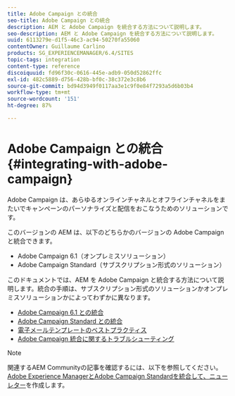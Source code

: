 ```yaml
---
title: Adobe Campaign との統合
seo-title: Adobe Campaign との統合
description: AEM と Adobe Campaign を統合する方法について説明します。
seo-description: AEM と Adobe Campaign を統合する方法について説明します。
uuid: 6113279e-d1f5-46c3-ac94-50270fa55060
contentOwner: Guillaume Carlino
products: SG_EXPERIENCEMANAGER/6.4/SITES
topic-tags: integration
content-type: reference
discoiquuid: fd96f30c-0616-445e-adb9-050d52862ffc
exl-id: 482c5889-d756-428b-bf0c-38c372e3c8b6
source-git-commit: bd94d3949f0117aa3e1c9f0e84f7293a5d6b03b4
workflow-type: tm+mt
source-wordcount: '151'
ht-degree: 87%

---
```


# Adobe Campaign との統合{#integrating-with-adobe-campaign}

Adobe Campaign は、あらゆるオンラインチャネルとオフラインチャネルをまたいでキャンペーンのパーソナライズと配信をおこなうためのソリューションです。

このバージョンの AEM は、以下のどちらかのバージョンの Adobe Campaign と統合できます。

* Adobe Campaign 6.1（オンプレミスソリューション）
* Adobe Campaign Standard（サブスクリプション形式のソリューション）

このドキュメントでは、AEM を Adobe Campaign と統合する方法について説明します。統合の手順は、サブスクリプション形式のソリューションかオンプレミスソリューションかによってわずかに異なります。

* [Adobe Campaign 6.1 との統合](/help/sites-administering/campaignonpremise.md)
* [Adobe Campaign Standard との統合](/help/sites-administering/campaignstandard.md)
* [電子メールテンプレートのベストプラクティス](/help/sites-administering/best-practices-for-email-templates.md)
* [Adobe Campaign 統合に関するトラブルシューティング](/help/sites-administering/troubleshooting-campaignintegration.md)

>[!NOTE]
>
>関連するAEM Communityの記事を確認するには、以下を参照してください。[Adobe Experience ManagerとAdobe Campaign Standardを統合して、ニューレター](https://helpx.adobe.com/jp/experience-manager/using/aem_campaign.html)を作成します。
